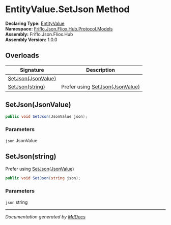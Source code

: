 ﻿<!--  
  <auto-generated>   
    The contents of this file were generated by a tool.  
    Changes to this file may be list if the file is regenerated  
  </auto-generated>   
-->

# EntityValue.SetJson Method

**Declaring Type:** [EntityValue](../index.md)  
**Namespace:** [Friflo.Json.Fliox.Hub.Protocol.Models](../../index.md)  
**Assembly:** Friflo.Json.Fliox.Hub  
**Assembly Version:** 1.0.0

## Overloads

| Signature                               | Description                                           |
| --------------------------------------- | ----------------------------------------------------- |
| [SetJson(JsonValue)](#setjsonjsonvalue) |                                                       |
| [SetJson(string)](#setjsonstring)       |  Prefer using [SetJson(JsonValue)](#setjsonjsonvalue) |

## SetJson(JsonValue)

```csharp
public void SetJson(JsonValue json);
```

### Parameters

`json`  JsonValue

## SetJson(string)

 Prefer using [SetJson(JsonValue)](#setjsonjsonvalue)

```csharp
public void SetJson(string json);
```

### Parameters

`json`  string

___

*Documentation generated by [MdDocs](https://github.com/ap0llo/mddocs)*
